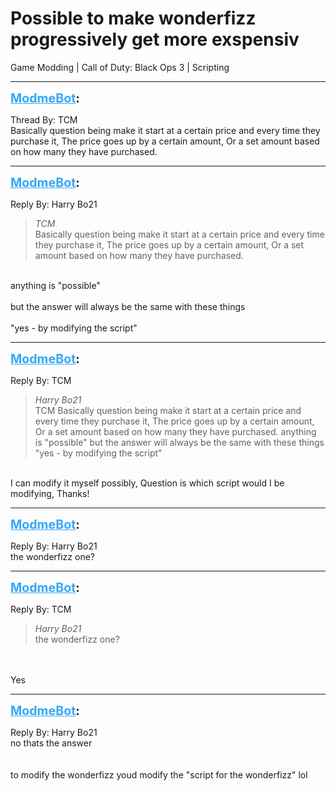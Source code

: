 # Possible to make wonderfizz progressively get more exspensiv
Game Modding | Call of Duty: Black Ops 3 | Scripting

---
<strong style="font-size: 1.4em;"><span style="text-decoration: underline;text-decoration-color: #34a7f9;"><span style="color:#34a7f9;">ModmeBot</span></span>:</strong>

<p>Thread By: TCM<br />Basically question being make it start at a certain price and every time they purchase it, The price goes up by a certain amount, Or a set amount based on how many they have purchased.</p>

---
<strong style="font-size: 1.4em;"><span style="text-decoration: underline;text-decoration-color: #34a7f9;"><span style="color:#34a7f9;">ModmeBot</span></span>:</strong>

<p>Reply By: Harry Bo21<br /><blockquote><em>TCM</em><br />Basically question being make it start at a certain price and every time they purchase it, The price goes up by a certain amount, Or a set amount based on how many they have purchased.</blockquote><br /> anything is &quot;possible&quot;<br /> <br />but the answer will always be the same with these things<br /> <br />&quot;yes - by modifying the script&quot;</p>

---
<strong style="font-size: 1.4em;"><span style="text-decoration: underline;text-decoration-color: #34a7f9;"><span style="color:#34a7f9;">ModmeBot</span></span>:</strong>

<p>Reply By: TCM<br /><blockquote><em>Harry Bo21</em><br />TCM Basically question being make it start at a certain price and every time they purchase it, The price goes up by a certain amount, Or a set amount based on how many they have purchased.  anything is &quot;possible&quot;   but the answer will always be the same with these things   &quot;yes - by modifying the script&quot;</blockquote><br /> I can modify it myself possibly, Question is which script would I be modifying, Thanks!</p>

---
<strong style="font-size: 1.4em;"><span style="text-decoration: underline;text-decoration-color: #34a7f9;"><span style="color:#34a7f9;">ModmeBot</span></span>:</strong>

<p>Reply By: Harry Bo21<br />the wonderfizz one?</p>

---
<strong style="font-size: 1.4em;"><span style="text-decoration: underline;text-decoration-color: #34a7f9;"><span style="color:#34a7f9;">ModmeBot</span></span>:</strong>

<p>Reply By: TCM<br /><blockquote><em>Harry Bo21</em><br />the wonderfizz one?</blockquote><br /> <br />Yes</p>

---
<strong style="font-size: 1.4em;"><span style="text-decoration: underline;text-decoration-color: #34a7f9;"><span style="color:#34a7f9;">ModmeBot</span></span>:</strong>

<p>Reply By: Harry Bo21<br />no thats the answer<br /> <br /> <br />to modify the wonderfizz youd modify the &quot;script for the wonderfizz&quot; lol</p>

